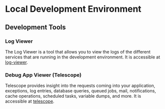 # Local Development Environment

## Development Tools

### Log Viewer

The Log Viewer is a tool that allows you to view the logs of the different services that are running in the development 
environment. It is accessible at [log-viewer](http://localhost:8080/log-viewer).

### Debug App Viewer (Telescope)

Telescope provides insight into the requests coming into your application, exceptions, log entries, database queries, 
queued jobs, mail, notifications, cache operations, scheduled tasks, variable dumps, and more. It is accessible at 
[telescope](http://localhost:8080/telescope).



